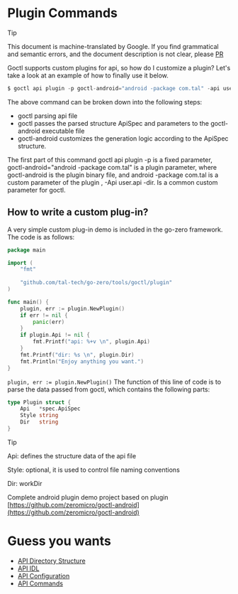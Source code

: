 # Plugin Commands
> [!TIP]
> This document is machine-translated by Google. If you find grammatical and semantic errors, and the document description is not clear, please [PR](doc-contibute.md)

Goctl supports custom plugins for api, so how do I customize a plugin? Let's take a look at an example of how to finally use it below.
```go
$ goctl api plugin -p goctl-android="android -package com.tal" -api user.api -dir .
```

The above command can be broken down into the following steps:
* goctl parsing api file
* goctl passes the parsed structure ApiSpec and parameters to the goctl-android executable file
* goctl-android customizes the generation logic according to the ApiSpec structure. 

The first part of this command goctl api plugin -p is a fixed parameter, goctl-android="android -package com.tal" is a plugin parameter, where goctl-android is the plugin binary file, and android -package com.tal is a custom parameter of the plugin , -Api user.api -dir. Is a common custom parameter for goctl.
## How to write a custom plug-in?
A very simple custom plug-in demo is included in the go-zero framework. The code is as follows:
```go
package main

import (
    "fmt"
    
    "github.com/tal-tech/go-zero/tools/goctl/plugin"
)

func main() {
    plugin, err := plugin.NewPlugin()
    if err != nil {
        panic(err)
    }
    if plugin.Api != nil {
        fmt.Printf("api: %+v \n", plugin.Api)
    }
    fmt.Printf("dir: %s \n", plugin.Dir)
    fmt.Println("Enjoy anything you want.")
}
```

`plugin, err := plugin.NewPlugin()` The function of this line of code is to parse the data passed from goctl, which contains the following parts:

```go
type Plugin struct {
    Api   *spec.ApiSpec
    Style string
    Dir   string
}
```
> [!TIP]
> Api: defines the structure data of the api file
> 
> Style: optional, it is used to control file naming conventions
> 
> Dir: workDir


Complete android plugin demo project based on plugin
[https://github.com/zeromicro/goctl-android](https://github.com/zeromicro/goctl-android)

# Guess you wants
* [API Directory Structure](api-dir.md)
* [API IDL](api-grammar.md)
* [API Configuration](api-config.md)
* [API Commands](goctl-api.md)